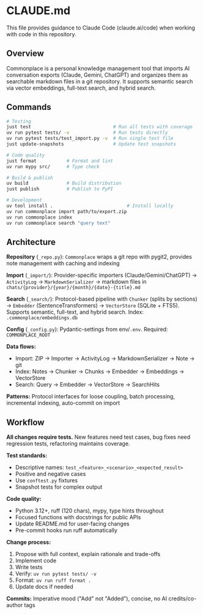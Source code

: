 # CLAUDE.md

This file provides guidance to Claude Code (claude.ai/code) when working with code in this repository.

## Overview

Commonplace is a personal knowledge management tool that imports AI conversation exports (Claude, Gemini, ChatGPT) and organizes them as searchable markdown files in a git repository. It supports semantic search via vector embeddings, full-text search, and hybrid search.

## Commands

```bash
# Testing
just test                              # Run all tests with coverage
uv run pytest tests/ -v                # Run tests directly
uv run pytest tests/test_import.py -v  # Run single test file
just update-snapshots                  # Update test snapshots

# Code quality
just format           # Format and lint
uv run mypy src/      # Type check

# Build & publish
uv build              # Build distribution
just publish          # Publish to PyPI

# Development
uv tool install .                           # Install locally
uv run commonplace import path/to/export.zip
uv run commonplace index
uv run commonplace search "query text"
```

## Architecture

**Repository** (`_repo.py`): `Commonplace` wraps a git repo with pygit2, provides note management with caching and indexing

**Import** (`_import/`): Provider-specific importers (Claude/Gemini/ChatGPT) → `ActivityLog` → `MarkdownSerializer` → markdown files in `chats/{provider}/{year}/{month}/{date}-{title}.md`

**Search** (`_search/`): Protocol-based pipeline with `Chunker` (splits by sections) → `Embedder` (SentenceTransformers) → `VectorStore` (SQLite + FTS5). Supports semantic, full-text, and hybrid search. Index: `.commonplace/embeddings.db`

**Config** (`_config.py`): Pydantic-settings from env/`.env`. Required: `COMMONPLACE_ROOT`

**Data flows:**
- Import: ZIP → Importer → ActivityLog → MarkdownSerializer → Note → git
- Index: Notes → Chunker → Chunks → Embedder → Embeddings → VectorStore
- Search: Query → Embedder → VectorStore → SearchHits

**Patterns:** Protocol interfaces for loose coupling, batch processing, incremental indexing, auto-commit on import

## Workflow

**All changes require tests.** New features need test cases, bug fixes need regression tests, refactoring maintains coverage.

**Test standards:**
- Descriptive names: `test_<feature>_<scenario>_<expected_result>`
- Positive and negative cases
- Use `conftest.py` fixtures
- Snapshot tests for complex output

**Code quality:**
- Python 3.12+, ruff (120 chars), mypy, type hints throughout
- Focused functions with docstrings for public APIs
- Update README.md for user-facing changes
- Pre-commit hooks run ruff automatically

**Change process:**
1. Propose with full context, explain rationale and trade-offs
2. Implement code
3. Write tests
4. Verify: `uv run pytest tests/ -v`
5. Format: `uv run ruff format .`
6. Update docs if needed

**Commits:** Imperative mood ("Add" not "Added"), concise, no AI credits/co-author tags
